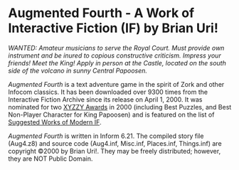 # Augmented Fourth - A Work of Interactive Fiction (IF) by Brian Uri!

*WANTED: Amateur musicians to serve the Royal Court. Must provide own instrument and be inured to copious constructive criticism. Impress your friends! Meet the King! Apply in person at the Castle, located on the south side of the volcano in sunny Central Papoosen.*

_Augmented Fourth_ is a text adventure game in the spirit of Zork and other Infocom classics. It has been downloaded over 9300 times from the Interactive Fiction Archive since its release on April 1, 2000. It was nominated for two [XYZZY Awards](http://en.wikipedia.org/wiki/XYZZY_Award) in 2000 (including Best Puzzles, and Best Non-Player Character for King Papoosen) and is featured on the list of [Suggested Works of Modern IF](http://maher.filfre.net/if-book/if-10.htm).

_Augmented Fourth_ is written in Inform 6.21. The compiled story file (Aug4.z8) and source code (Aug4.inf, Misc.inf, Places.inf, Things.inf) are copyright &copy;2000 by Brian Uri!. They may be freely distributed; however, they are NOT Public Domain. 